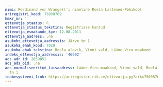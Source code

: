 ```yaml
---
nimi: Ferdinand von Wrangell'i nimeline Roela Lasteaed-Põhikool
ariregistri_kood: 75008769
kmkr_nr: ''
ettevotja_staatus: R
ettevotja_staatus_tekstina: Registrisse kantud
ettevotja_esmakande_kpv: 12.08.2011
ettevotja_aadress: .na
asukoht_ettevotja_aadressis: Järve tn 1
asukoha_ehak_kood: 7028
asukoha_ehak_tekstina: Roela alevik, Vinni vald, Lääne-Viru maakond
indeks_ettevotja_aadressis: '46602'
ads_adr_id: 2859852
ads_ads_oid: .na
ads_normaliseeritud_taisaadress: Lääne-Viru maakond, Vinni vald, Roela alevik, Järve
  tn 1
teabesysteemi_link: https://ariregister.rik.ee/ettevotja.py?ark=75008769&ref=rekvisiidid
---
```

